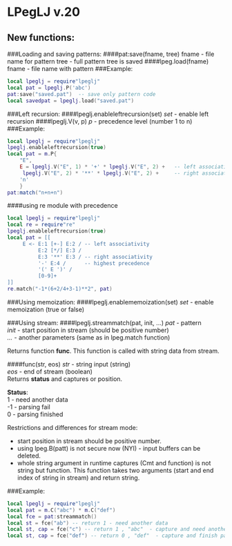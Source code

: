 LPegLJ v.20
===========
## New functions:
###Loading and saving patterns:
####pat:save(fname, tree)
fname - file name for pattern
tree - full pattern tree is saved
####lpeg.load(fname)
fname - file name with pattern
###Example:
```Lua
local lpeglj = require"lpeglj"
local pat = lpeglj.P('abc')
pat:save("saved.pat")  -- save only pattern code
local savedpat = lpeglj.load("saved.pat")
```
###Left recursion:
####lpeglj.enableleftrecursion(set)
*set* - enable left recursion
####lpeglj.V(v, p)
*p* - precedence level (number 1 to n)
###Example:
```Lua
local lpeglj = require"lpeglj"
lpeglj.enableleftrecursion(true)
local pat = m.P{
    "E",
    E = lpeglj.V("E", 1) * '+' * lpeglj.V("E", 2) +   -- left associative rule with low precedence
     lpeglj.V("E", 2) * '**' * lpeglj.V("E", 2) +     -- right associative rule with higher precedence
    'n'
    }
pat:match("n+n+n")
```
####using re module with precedence
```Lua
local lpeglj = require"lpeglj"
local re = require"re"
lpeglj.enableleftrecursion(true)
local pat = [[
     E <- E:1 [+-] E:2 / -- left associativity
          E:2 [*/] E:3 /
          E:3 '**' E:3 / -- right associativity
          '-' E:4 /      -- highest precedence
          '(' E ')' /
          [0-9]+
]]
re.match("-1*(6+2/4+3-1)**2", pat)
```
###Using memoization:
####lpeglj.enablememoization(set)
*set* - enable memoization (true or false)

###Using stream:
####lpeglj.streammatch(pat, init, ...)
*pat* - pattern   
*init* - start position in stream (should be positive number)  
*...* - another parameters (same as in lpeg.match function)  

Returns function **func**. This function is called with string data from stream.    
  
####func(str, eos)
*str* - string input (string)  
*eos* - end of stream (boolean)  
Returns **status** and captures or position.     

**Status**:  
 1 - need another data   
-1 - parsing fail  
 0 - parsing finished    

Restrictions and differences for stream mode:  

- start position in stream should be positive number.
- using lpeg.B(patt) is not secure now (NYI) - input buffers can be deleted.
- whole string argument in runtime captures (Cmt and function) is not string but function.
  This function takes two arguments (start and end index of string in stream) and return string. 
 
###Example:
```Lua
local lpeglj = require"lpeglj"
local pat = m.C("abc") * m.C("def")
local fce = pat:streammatch()
local st = fce("ab") -- return 1 - need another data
local st, cap = fce("c") -- return 1 , "abc"  - capture and need another data
local st, cap = fce("def") -- return 0 , "def"  - capture and finish parsing
```



